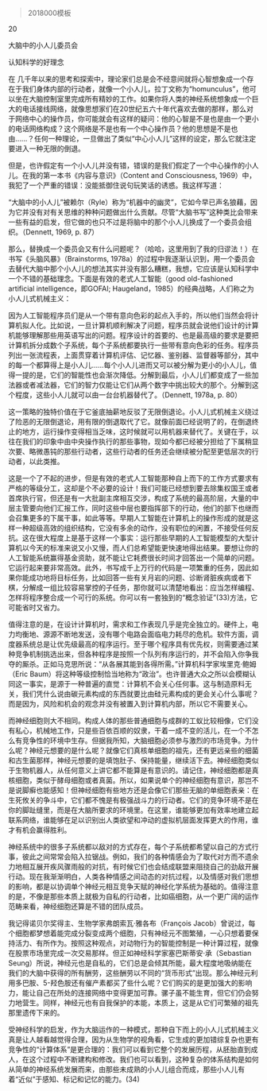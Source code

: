 # 
> 2018000模板



20

大脑中的小人儿委员会

认知科学的好理念


在 几千年以来的思考和探索中，理论家们总是会不经意间就将心智想象成一个存在于我们身体内部的行动者，就像一个小人儿，拉丁文称为“homunculus”，他可以坐在大脑控制室里完成所有精妙的工作。如果你将人类的神经系统想象成一个巨大的电话接线网络，就像思想家们在20世纪五六十年代喜欢去做的那样，那么对于网络中心的操作员，你可能就会有这样的疑问：他的心智是不是也是由一个更小的电话网络构成？这个网络是不是也有一个中心操作员？他的思想是不是也由……？任何一种理论，一旦做出了类似“中心小人儿”这样的设定，那么它就注定要进入一种无限的倒退。

但是，也许假定有一个小人儿并没有错，错误的是我们假定了一个中心操作的小人儿。在我的第一本书《内容与意识》（Content and Consciousness, 1969）中，我犯了一个严重的错误：没能抵御住说句玩笑话的诱惑。我这样写道：

“大脑中的小人儿”被赖尔（Ryle）称为“机器中的幽灵”，它如今早已声名狼藉，因为它并没有对有关思维的种种问题做出什么贡献。尽管“大脑书写”这种类比会带来一些有益的启发，但它做的也只不过是将脑中的那个小人儿换成了一个委员会组织。（Dennett, 1969, p. 87）



那么，替换成一个委员会又有什么问题呢？（哈哈，这里用到了我的归谬法！）在书写《头脑风暴》（Brainstorms, 1978a）的过程中我逐渐认识到，用一个委员会去替代大脑中那个小人儿的想法其实并没有那么糟糕，我想，它应该是认知科学中一个不错的基础理念。下面是有效的老式人工智能（good old-fashioned artificial intelligence，即GOFAI; Haugeland，1985）的经典战略，人们称之为小人儿式机械主义：

因为人工智能程序员们是从一个带有意向色彩的起点入手的，所以他们当然会将计算机拟人化。比如说，一旦计算机顺利解决了问题，程序员就会说他们设计的计算机能够理解那些用英语写出的问题。程序设计的首要的、也是最高级的要求是要把计算机拆分成数个子系统，每个子系统都要执行一些带有意向色彩的任务。程序员列出一张流程表，上面贯穿着计算机评估、记忆器、鉴别器、监督器等部分，其中的每一个都算得上是小人儿……每个小人儿进而又可以被分解为更小的小人儿，值得一提的是，它们的智能性也会渐次降低。分解到最后，小人儿们都变成了一些加法器或者减法器，它们的智力仅能让它们从两个数字中挑出较大的那个。分解到这个程度，这些小人儿就可以由一台台机器替代了。（Dennett, 1978a, p. 80）



这一策略的独特价值在于它釜底抽薪地反驳了无限倒退论。小人儿式机械主义绕过了险恶的无限倒退论，用有限的倒退取代了它。就像前面已经说明了的，在倒退终止的地方，运行操作变得相当乏味，这时候就可以用机器来替代了。关键在于，以往在我们的印象中由中央操作执行的那些事物，现如今都已经被分担给了下属稍显次要、略微愚钝的那些行动者，这些行动者的任务还会继续被分配至更低层次的行动者，以此类推。

这是一个了不起的进步，但是有效的老式人工智能那种自上而下的工作方式要求有严格的等级分工，这却是个不必要的设计！我们可能已经想到要去除集权国王或者首席执行官，但还是有一大批副主席相互交涉，构成了系统的最高阶层，大量的中层主管要向他们汇报工作，同时这些中层也要指挥部下的行动，他们的部下也继而会召集更多的下属干事，如此等等。早期人工智能在计算机上的操作形成的就是这样一种超级高效的组织结构，它没有多余的动作，没有职位的闲置，不接受任何反抗。这在很大程度上是基于这样一个事实：运行那些早期的人工智能模型的大型计算机以今天的标准来说又小又慢，而人们总希望能更快速地得出结果。要想让你的人工智能系统赢得基金资助，就不能让它耗费很长时间才回答出一个简单的问题。它运行起来要非常高效。此外，书写成千上万行的代码是一项繁重的任务，因此如果你能成功地将目标任务，比如回答一些有关月岩的问题、诊断肾脏疾病或者下棋，分解成一组比较容易掌控的子任务，那你就可以清楚地看出：应当怎样编程、怎样将程序整合成一个可行的系统。你可以有一套独到的“概念验证”(33)方法，它可能省时又省力。

值得注意的是，在设计计算机时，需求和工作表现几乎是完全独立的。硬件上，电力均衡地、源源不断地发送，没有哪个电路会面临电力耗尽的危机。软件方面，调度器系统总是让优先级最高的程序运行。至于哪个程序具有优先权，则需要通过某种竞争机制挑选出来，但各种程序是按照一个队列有序运行的，并不会陷入你争我夺的厮杀。正如马克思所说：“从各展其能到各得所需。”计算机科学家埃里克·鲍姆（Eric Baum）将这种等级控制恰当地称为“政治”。也许普通大众之所以会模糊认同这一事实，是源于一种普遍的直觉：计算机不会关心任何事。这与制造原料无关，我们凭什么说由碳元素构成的东西就要比由硅元素构成的更会关心什么事呢？而是因为，风险和机会的观念并没有被置入到计算机内部，所以它不需要关心。

而神经细胞则大不相同。构成人体的那些普通细胞与成群的工蚁比较相像，它们没有私心，机械地工作，只是些百依百顺的奴隶，干着一成不变的活儿，在一个不怎么有竞争性的环境中生存。但据我所知，大脑细胞必须参与激烈的市场竞争。为什么呢？神经元想要的是什么呢？就像它们真核单细胞的祖先，还有更远亲些的细菌和古生菌那样，神经元想要的是填饱肚子、保持能量，继续活下去。神经细胞类似于生物机器人，从任何意义上讲它都不能算是有意识的。请记住，神经细胞都是真核细胞，类似于酵母细胞或者真菌。所以，如果说单个的神经细胞有意识，那岂不是说脚癣也能感知！但神经细胞有些地方还是会像它们那些无脑的单细胞表亲：在生死攸关的争斗中，它们都不愧是有极强战斗力的行动者。它们的竞争环境不是在你的脚趾缝里，而是在大脑所要求的环境里。在这里，谁能够更加有效率地建立起联系网络，谁能够在足以识别出人类欲望和冲动的虚拟机层面发挥更大的作用，谁才有机会赢得胜利。

神经系统中的很多子系统都以敌对的方式存在，每个子系统都希望以自己的方式行事，彼此之间常常会陷入拉锯战。例如，我们的各种情感会为了取代对方而不遗余力地相互展开疾风骤雨般的对抗，有时候它们也会结成联盟来阻挠自己的劲敌开展行动。现在我渐渐明白，人类各种情感之间动态的对抗过程，以及情感对我们思想的影响，都是以协调单个神经元相互竞争天赋的神经化学系统为基础的。值得注意的是，不像是那些本质上就极为自私的行动者，比如癌细胞，从一个更广阔的运作范畴来看，神经细胞还算是不错的团队成员。

我记得诺贝尔奖得主、生物学家弗朗索瓦·雅各布（François Jacob）曾说过，每个细胞都梦想着能完成分裂变成两个细胞，只有神经元不图繁殖，一心只想着要保持活力、有所作为。按照这种观点，对动物行为的智能控制是一种计算过程，就像在股票市场里完成一次交易那样。但正如神经科学家塞巴斯蒂安·承（Sebastian Seung）所说，神经元也是自私的，它们总是会倾其所能，最大程度地吸纳能在我们的大脑中获得的所有酬劳，这些酬劳以不同的“货币形式”出现。那么神经元利用多巴胺、5-羟色胺还有催产素都买了些什么呢？它们购买的是更加强大的影响力，能让自己在所处的连接网络中变得更加可靠。骡子虽不能生育，但它们仍会努力地营生。同样，神经元也有自我保护的本能，本质上，这是从它们可繁殖的祖先那里遗传下来的。

受神经科学的启发，作为大脑运作的一种模式，那种自下而上的小人儿式机械主义真是让人越看越觉得合理，因为从生物学的视角看，它生成的更加错综复杂也更有竞争性的“计算体系”是更合理的：我们可以看到它整个的发展历程，从胚胎直到成人，在这个过程中不断建构和修改。我们也可以看到，这种复杂的体系结构是如何从简单的神经系统发展而来，由那些未成熟的小人儿组合而成，那些小人儿有着“近似”于感知、标记和记忆的能力。(34)


